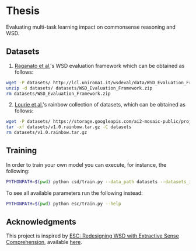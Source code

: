 # Thesis

Evaluating multi-task learning impact on commonsense reasoning and WSD.

## Datasets

1. [Raganato et al.](https://aclanthology.org/E17-1010/)'s WSD evaluation framework which can be obtained as follows:

```bash
wget -P datasets/ http://lcl.uniroma1.it/wsdeval/data/WSD_Evaluation_Framework.zip
unzip -d datasets/ datasets/WSD_Evaluation_Framework.zip
rm datasets/WSD_Evaluation_Framework.zip
```

2. [Lourie et al.](https://arxiv.org/abs/2103.13009)'s rainbow collection of datasets, which can be obtained as follows:

```bash
wget -P datasets/ https://storage.googleapis.com/ai2-mosaic-public/projects/rainbow/v1.0/data/text-to-text/v1.0.rainbow.tar.gz
tar -xf datasets/v1.0.rainbow.tar.gz -C datasets
rm datasets/v1.0.rainbow.tar.gz
```

## Training

In order to train your own model you can execute, for instance, the following:

```bash
PYTHONPATH=$(pwd) python csd/train.py --data_path datasets --datasets_id socialiqa
```

To see all available parameters run the following instead:

```bash
PYTHONPATH=$(pwd) python esc/train.py --help
```

## Acknowledgments

This project is inspired by [ESC: Redesigning WSD with Extractive Sense Comprehension](https://aclanthology.org/2021.naacl-main.371/), available [here](https://github.com/SapienzaNLP/esc).
